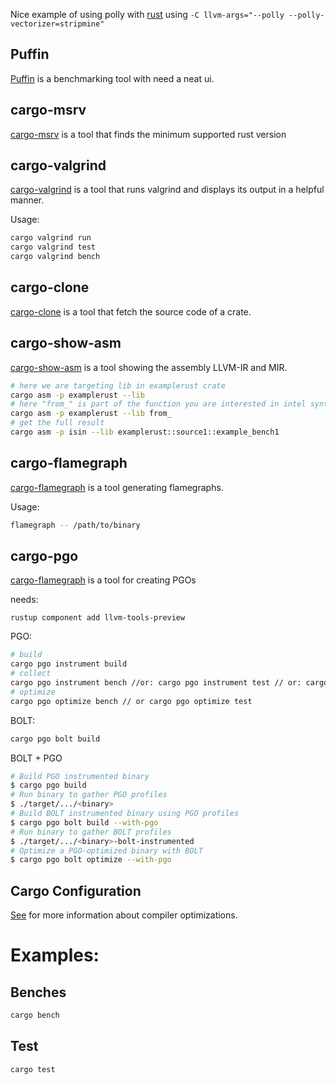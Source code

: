 Nice example of using polly with [rust](https://github.com/rust-lang/rust/pull/78566) using `-C llvm-args="--polly --polly-vectorizer=stripmine"`

Puffin
-----
[Puffin](https://github.com/EmbarkStudios/puffin) is a benchmarking tool with need a neat ui.

cargo-msrv
-----
[cargo-msrv](https://crates.io/crates/cargo-msrv) is a tool that finds the minimum supported rust version

cargo-valgrind 
-----
[cargo-valgrind](https://github.com/jfrimmel/cargo-valgrind) is a tool that runs valgrind and displays its output in a helpful manner.

Usage:
```bash 
cargo valgrind run
cargo valgrind test
cargo valgrind bench
```

cargo-clone
-----
[cargo-clone](https://github.com/JanLikar/cargo-clone) is a tool that fetch the source code of a crate.

cargo-show-asm
-----
[cargo-show-asm](https://github.com/pacak/cargo-show-asm) is a tool showing  the assembly LLVM-IR and MIR.

```bash
# here we are targeting lib in examplerust crate
cargo asm -p examplerust --lib   
# here "from_" is part of the function you are interested in intel syntax
cargo asm -p examplerust --lib from_ 
# get the full result
cargo asm -p isin --lib examplerust::source1::example_bench1
```

cargo-flamegraph
-----
[cargo-flamegraph](https://github.com/flamegraph-rs/flamegraph) is a tool generating flamegraphs.

Usage:
```bash 
flamegraph -- /path/to/binary
```

cargo-pgo
-----
[cargo-flamegraph](https://github.com/Kobzol/cargo-pgo) is a tool for creating PGOs

needs: 
```
rustup component add llvm-tools-preview
```

PGO:
```bash
# build
cargo pgo instrument build
# collect
cargo pgo instrument bench //or: cargo pgo instrument test // or: cargo pgo instrument run
# optimize
cargo pgo optimize bench // or cargo pgo optimize test
```

BOLT:
```bash 
cargo pgo bolt build
```

BOLT + PGO
```bash
# Build PGO instrumented binary
$ cargo pgo build
# Run binary to gather PGO profiles
$ ./target/.../<binary>
# Build BOLT instrumented binary using PGO profiles
$ cargo pgo bolt build --with-pgo
# Run binary to gather BOLT profiles
$ ./target/.../<binary>-bolt-instrumented
# Optimize a PGO-optimized binary with BOLT
$ cargo pgo bolt optimize --with-pgo
```

Cargo Configuration
-----

[See](https://doc.rust-lang.org/cargo/reference/config.html) for more information
about compiler optimizations.

# Examples:

## Benches
```bash 
cargo bench
```

## Test
```bash 
cargo test
```
